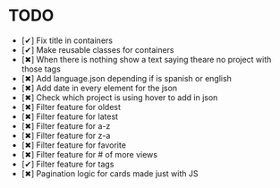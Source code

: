 # TODO

- [✔] Fix title in containers
- [✔] Make reusable classes for containers
- [✖] When there is nothing show a text saying theare no project with those tags
- [✖] Add language.json depending if is spanish or english
- [✖] Add date in every element for the json
- [✖] Check which project is using hover to add in json
- [✖] Filter feature for oldest
- [✖] Filter feature for latest
- [✖] Filter feature for a-z
- [✖] Filter feature for z-a
- [✖] Filter feature for favorite
- [✖] Filter feature for # of more views
- [✔] Filter feature for tags
- [✖] Pagination logic for cards made just with JS
